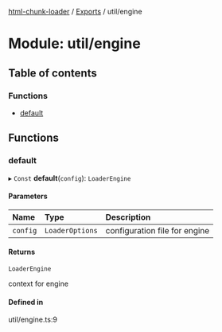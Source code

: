 [html-chunk-loader](../README.md) / [Exports](../modules.md) / util/engine

# Module: util/engine

## Table of contents

### Functions

- [default](util_engine.md#default)

## Functions

### default

▸ `Const` **default**(`config`): `LoaderEngine`

#### Parameters

| Name | Type | Description |
| :------ | :------ | :------ |
| `config` | `LoaderOptions` | configuration file for engine |

#### Returns

`LoaderEngine`

context for engine

#### Defined in

util/engine.ts:9
